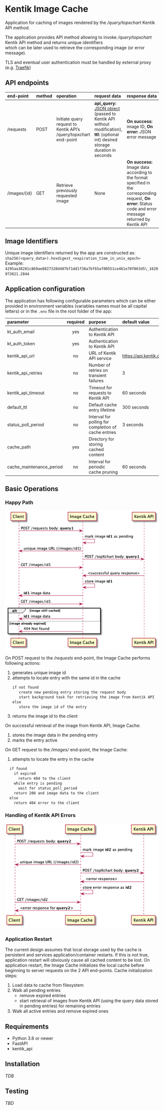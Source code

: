 # Kentik Image Cache
Application for caching of images rendered by the _/query/topxchart_ Kentik API method.  
   
The application provides API method allowing to invoke _/query/topxchart_ Kentik API method and returns unique identifiers  
which can be later used to retrieve the corresponding image (or error message).   
  
TLS and eventual user authentication must be handled by external proxy (e.g. [Traefik](https://github.com/tiangolo/blog-posts/blob/master/deploying-fastapi-apps-with-https-powered-by-traefik/README.md))  
  
## API endpoints
| end-point | method | operation | request data | response data |
| :---------| :----- | :---------| :----------- | :------------ |
| /requests  | POST | Initiate query request to Kentik API’s /query/topxchart end-point | **api_query:** [JSON object](https://kb.kentik.com/v0/Ec04.htm#Ec04-Query_API_Request_JSON) (passed to Kentik API without modification), **ttl:** (optional int) desired storage duration in seconds | **On success:** image ID, **On error:** JSON error message |
| /images/{id}  | GET | Retrieve previously requested image | None | **On success:** Image data according to the format specified in the corresponding request, **On error:** Status code and error message returned by Kentik API |

## Image Identifiers
Unique image identifiers returned by the app are constructed as:  
`sha256(<query_data>).hexdigest_<expiration_time_in_unix_epoch>`  
Example:  
`4295aa38281c869ae8827320d407bf1dd1f38a7bf65af00551ce461e70f863d5\_1620973821.2844`

## Application configuration
The application has following configurable parameters which can be either provided in environment variables (variables names must be all capital letters) or in the `.env` file in the root folder of the app:  
  
  | parameter | required | purpose | default value |
  | :---------| :------: | :------ | :------------ | 
  | kt_auth_email | yes | Authentication to Kentik API | |
  | kt_auth_token | yes | Authentication to Kentik API | |
  | kentik_api_url | no | URL of Kentik API service | https://api.kentik.com/api/v5 |
  | kentik_api_retries  | no | Number of retries on transient failures | 3 |
  | kentik_api_timeout | no | Timeout for requests to Kentik API | 60 seconds |
  | default_ttl| no | Default cache entry lifetime | 300 seconds |
  | status_poll_period  | no | Interval for polling for completion of cache entries | 3 seconds |
  | cache_path  | yes | Directory for storing cached content | |
  | cache_maintenance_period  | no | Interval for periodic cache pruning | 60 seconds |

## Basic Operations
### Happy Path
![Normal operation sequence diagram](docs/normal_operations.png)

On POST request to the _/requests_ end-point, the Image Cache performs following actions:
1) generates unique image id
2) attempts to locate entry with the same id in the cache
   ```
   if not found
      create new pending entry storing the request body
      start background task for retrieving the image from Kentik API
   else
      store the image id of the entry
   ```
3) returns the image id to the client

On successful retrieval of the image from Kentik API, Image Cache:
1) stores the image data in the pending entry
2) marks the entry active

On GET request to the _/images/<id>_ end-point, the Image Cache:
1) attempts to locate the entry <id> in the cache
```
  if found
    if expired
      return 404 to the client
    while entry is pending
      wait for status_poll_period
    return 200 and image data to the client
  else
    return 404 error to the client
```

### Handling of Kentik API Errors
![API error handling sequence diagram](docs/api_error_handling.png)

### Application Restart
The current design assumes that local storage used by the cache is persistent and services application/container restarts.
If this is not true, application restart will obviously cause all cached content to be lost.
On application restart, the Image Cache initializes the local cache before beginning to server requests on the 2 API end-points.
Cache initialization steps:
1) Load data to cache from filesystem
2) Walk all pending entries
   - remove expired entries
   - start retrieval of images from Kentik API (using the query data stored in pending entries) for remaining entries
3) Walk all active entries and remove expired ones

## Requirements
- Python 3.8 or newer
- FastAPI
- kentik_api

## Installation
_TDB_

## Testing
_TBD_

